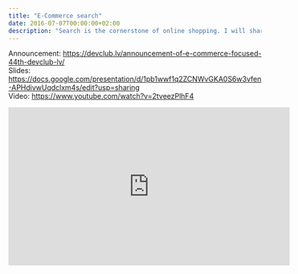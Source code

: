 ```yaml
---
title: "E-Commerce search"
date: 2016-07-07T00:00:00+02:00
description: "Search is the cornerstone of online shopping. I will share our experience on creating cutting-edge site search functionality and will reflect on achieved results."
---
```


Announcement: https://devclub.lv/announcement-of-e-commerce-focused-44th-devclub-lv/  
Slides: https://docs.google.com/presentation/d/1pb1wwf1q2ZCNWvGKA0S6w3vfen-APHdivwUqdclxm4s/edit?usp=sharing  
Video: https://www.youtube.com/watch?v=2tveezPlhF4

<iframe width="560" height="315" src="https://www.youtube.com/embed/2tveezPlhF4?si=yItJWeq3WnZnJHxJ" title="YouTube video player" frameborder="0" allow="accelerometer; autoplay; clipboard-write; encrypted-media; gyroscope; picture-in-picture; web-share" allowfullscreen></iframe>
